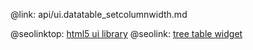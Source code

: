 @link: api/ui.datatable_setcolumnwidth.md

@seolinktop: [html5 ui library](https://webix.com)
@seolink: [tree table widget](https://webix.com/widget/treetable/)